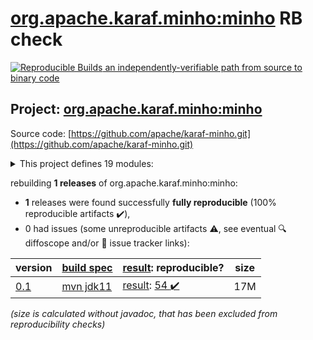 [org.apache.karaf.minho:minho](https://central.sonatype.com/artifact/org.apache.karaf.minho/minho/versions) RB check
=======

[![Reproducible Builds](https://reproducible-builds.org/images/logos/rb.svg) an independently-verifiable path from source to binary code](https://reproducible-builds.org/)

## Project: [org.apache.karaf.minho:minho](https://central.sonatype.com/artifact/org.apache.karaf.minho/minho/versions)

Source code: [https://github.com/apache/karaf-minho.git](https://github.com/apache/karaf-minho.git)

<details><summary>This project defines 19 modules:</summary>

* [org.apache.karaf.minho.tooling:cli](https://central.sonatype.com/artifact/org.apache.karaf.minho.tooling/cli/0.1)
* [org.apache.karaf.minho.tooling:common](https://central.sonatype.com/artifact/org.apache.karaf.minho.tooling/common/0.1)
* [org.apache.karaf.minho.tooling:minho-maven-plugin](https://central.sonatype.com/artifact/org.apache.karaf.minho.tooling/minho-maven-plugin/0.1)
* [org.apache.karaf.minho:minho](https://central.sonatype.com/artifact/org.apache.karaf.minho/minho/0.1)
* [org.apache.karaf.minho:minho-banner](https://central.sonatype.com/artifact/org.apache.karaf.minho/minho-banner/0.1)
* [org.apache.karaf.minho:minho-boot](https://central.sonatype.com/artifact/org.apache.karaf.minho/minho-boot/0.1)
* [org.apache.karaf.minho:minho-camel](https://central.sonatype.com/artifact/org.apache.karaf.minho/minho-camel/0.1)
* [org.apache.karaf.minho:minho-classpath](https://central.sonatype.com/artifact/org.apache.karaf.minho/minho-classpath/0.1)
* [org.apache.karaf.minho:minho-config-json](https://central.sonatype.com/artifact/org.apache.karaf.minho/minho-config-json/0.1)
* [org.apache.karaf.minho:minho-config-properties](https://central.sonatype.com/artifact/org.apache.karaf.minho/minho-config-properties/0.1)
* [org.apache.karaf.minho:minho-extractor](https://central.sonatype.com/artifact/org.apache.karaf.minho/minho-extractor/0.1)
* [org.apache.karaf.minho:minho-http](https://central.sonatype.com/artifact/org.apache.karaf.minho/minho-http/0.1)
* [org.apache.karaf.minho:minho-jmx](https://central.sonatype.com/artifact/org.apache.karaf.minho/minho-jmx/0.1)
* [org.apache.karaf.minho:minho-jpa](https://central.sonatype.com/artifact/org.apache.karaf.minho/minho-jpa/0.1)
* [org.apache.karaf.minho:minho-osgi](https://central.sonatype.com/artifact/org.apache.karaf.minho/minho-osgi/0.1)
* [org.apache.karaf.minho:minho-rest](https://central.sonatype.com/artifact/org.apache.karaf.minho/minho-rest/0.1)
* [org.apache.karaf.minho:minho-spring-boot](https://central.sonatype.com/artifact/org.apache.karaf.minho/minho-spring-boot/0.1)
* [org.apache.karaf.minho:services](https://central.sonatype.com/artifact/org.apache.karaf.minho/services/0.1)
* [org.apache.karaf.minho:tooling](https://central.sonatype.com/artifact/org.apache.karaf.minho/tooling/0.1)
</details>

rebuilding **1 releases** of org.apache.karaf.minho:minho:
- **1** releases were found successfully **fully reproducible** (100% reproducible artifacts :heavy_check_mark:),
- 0 had issues (some unreproducible artifacts :warning:, see eventual :mag: diffoscope and/or :memo: issue tracker links):

| version | [build spec](/BUILDSPEC.md) | [result](https://reproducible-builds.org/docs/jvm/): reproducible? | size |
| -- | --------- | ------ | -- |
| [0.1](https://central.sonatype.com/artifact/org.apache.karaf.minho/minho/0.1/pom) | [mvn jdk11](minho-0.1.buildspec) | [result](minho-0.1.buildinfo): [54 :heavy_check_mark: ](minho-0.1.buildcompare) | 17M |

<i>(size is calculated without javadoc, that has been excluded from reproducibility checks)</i>
